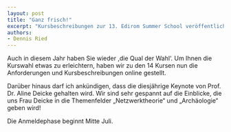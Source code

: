 ```yaml
---
layout: post
title: "Ganz frisch!"
excerpt: "Kursbeschreibungen zur 13. Edirom Summer School veröffentlicht"
authors:
- Dennis Ried
---
```


Auch in diesem Jahr haben Sie wieder ,die Qual der Wahl‘. Um Ihnen die Kurswahl
etwas zu erleichtern, haben wir zu den 14 Kursen nun die Anforderungen und
Kursbeschreibungen online gestellt.

Darüber hinaus darf ich ankündigen, dass die diesjährige Keynote von Prof. Dr.
Aline Deicke gehalten wird. Wir sind sehr gespannt auf die Einblicke, die uns
Frau Deicke in die Themenfelder „Netzwerktheorie“ und „Archäologie“ geben wird!

Die Anmeldephase beginnt Mitte Juli.
